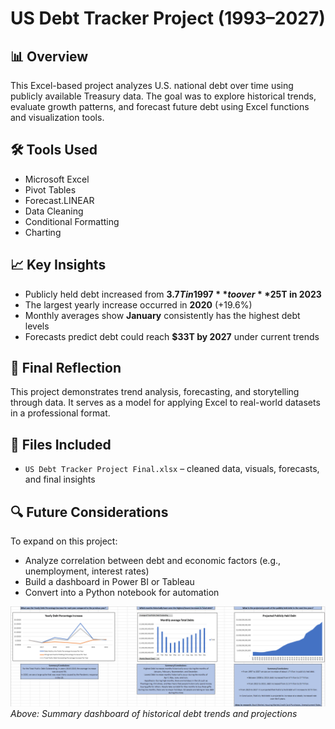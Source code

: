 # US Debt Tracker Project (1993–2027)

## 📊 Overview
This Excel-based project analyzes U.S. national debt over time using publicly available Treasury data. The goal was to explore historical trends, evaluate growth patterns, and forecast future debt using Excel functions and visualization tools.

## 🛠 Tools Used
- Microsoft Excel
- Pivot Tables
- Forecast.LINEAR
- Data Cleaning
- Conditional Formatting
- Charting

## 📈 Key Insights
- Publicly held debt increased from **$3.7T in 1997** to over **$25T in 2023**
- The largest yearly increase occurred in **2020** (+19.6%)
- Monthly averages show **January** consistently has the highest debt levels
- Forecasts predict debt could reach **$33T by 2027** under current trends

## 🧠 Final Reflection
This project demonstrates trend analysis, forecasting, and storytelling through data. It serves as a model for applying Excel to real-world datasets in a professional format.

## 📎 Files Included
- `US Debt Tracker Project Final.xlsx` – cleaned data, visuals, forecasts, and final insights

## 🔍 Future Considerations
To expand on this project:
- Analyze correlation between debt and economic factors (e.g., unemployment, interest rates)
- Build a dashboard in Power BI or Tableau
- Convert into a Python notebook for automation

![Dashboard Screenshot](dashboard-screenshot.png.png)
*Above: Summary dashboard of historical debt trends and projections*
